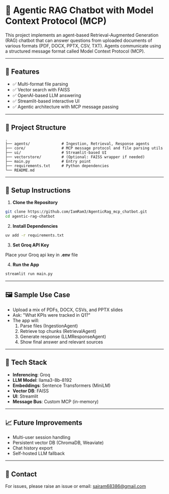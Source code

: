 # 🧠 Agentic RAG Chatbot with Model Context Protocol (MCP)

This project implements an agent-based Retrieval-Augmented Generation (RAG) chatbot that can answer questions from uploaded documents of various formats (PDF, DOCX, PPTX, CSV, TXT). Agents communicate using a structured message format called Model Context Protocol (MCP).

---

## 🚀 Features

- ✅ Multi-format file parsing
- ✅ Vector search with FAISS
- ✅ OpenAI-based LLM answering
- ✅ Streamlit-based interactive UI
- ✅ Agentic architecture with MCP message passing

---

## 📁 Project Structure
```
.
├── agents/              # Ingestion, Retrieval, Response agents
├── core/                # MCP message protocol and file parsing utils
├── ui/                  # Streamlit-based UI
├── vectorstore/         # (Optional: FAISS wrapper if needed)
├── main.py              # Entry point
├── requirements.txt     # Python dependencies
└── README.md
```

---

## 🧪 Setup Instructions

1. **Clone the Repository**
```bash
git clone https://github.com/IamRam3/AgenticRag_mcp_chatbot.git
cd agentic-rag-chatbot
```

2. **Install Dependencies**
```bash
uv add -r requirements.txt
```

3. **Set Groq API Key**

Place your Groq api key in **.env** file


4. **Run the App**
```bash
streamlit run main.py
```

---

## 🖼 Sample Use Case
- Upload a mix of PDFs, DOCX, CSVs, and PPTX slides
- Ask: "What KPIs were tracked in Q1?"
- The app will:
  1. Parse files (IngestionAgent)
  2. Retrieve top chunks (RetrievalAgent)
  3. Generate response (LLMResponseAgent)
  4. Show final answer and relevant sources

---

## 📌 Tech Stack
- **Inferencing**: Groq
- **LLM Model**: llama3-8b-8192
- **Embeddings**: Sentence Transformers (MiniLM)
- **Vector DB**: FAISS
- **UI**: Streamlit
- **Message Bus**: Custom MCP (in-memory)

---

## 📈 Future Improvements
- Multi-user session handling
- Persistent vector DB (ChromaDB, Weaviate)
- Chat history export
- Self-hosted LLM fallback

---

## 📮 Contact
For issues, please raise an issue or email: sairam68386@gmail.com
